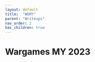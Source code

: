 ```yaml
---
layout: default
title:  "WGMY"
parent: "Writeups"
nav_order: 2
has_children: true
---
```


# Wargames MY 2023


